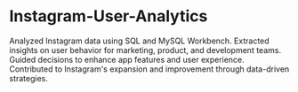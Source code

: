 # Instagram-User-Analytics
Analyzed Instagram data using SQL and MySQL Workbench.
Extracted insights on user behavior for marketing, product, and development teams.
Guided decisions to enhance app features and user experience.
Contributed to Instagram's expansion and improvement through data-driven strategies.

